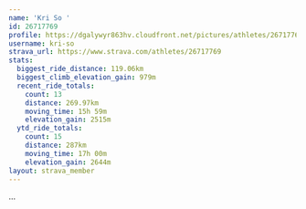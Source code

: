 ```yaml
---
name: 'Kri So '
id: 26717769
profile: https://dgalywyr863hv.cloudfront.net/pictures/athletes/26717769/7761026/13/large.jpg
username: kri-so
strava_url: https://www.strava.com/athletes/26717769
stats:
  biggest_ride_distance: 119.06km
  biggest_climb_elevation_gain: 979m
  recent_ride_totals:
    count: 13
    distance: 269.97km
    moving_time: 15h 59m
    elevation_gain: 2515m
  ytd_ride_totals:
    count: 15
    distance: 287km
    moving_time: 17h 00m
    elevation_gain: 2644m
layout: strava_member
--- 
```

...
